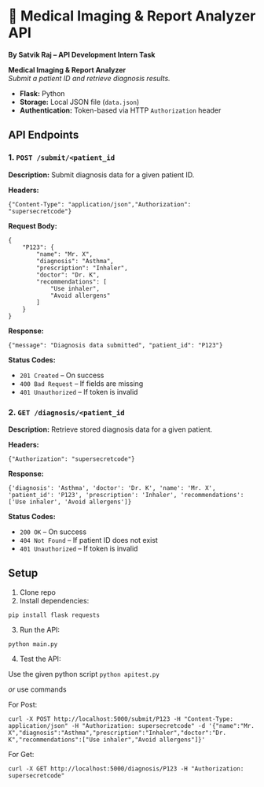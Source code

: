 # 🧠 Medical Imaging & Report Analyzer API

**By Satvik Raj – API Development Intern Task**

**Medical Imaging & Report Analyzer**  
_Submit a patient ID and retrieve diagnosis results._

-   **Flask:** Python
-   **Storage:** Local JSON file (`data.json`)
-   **Authentication:** Token-based via HTTP `Authorization` header

## API Endpoints

### 1. `POST /submit/<patient_id`

**Description:** Submit diagnosis data for a given patient ID.

**Headers:**

`{"Content-Type": "application/json","Authorization": "supersecretcode"}`

**Request Body:**

```
{
    "P123": {
        "name": "Mr. X",
        "diagnosis": "Asthma",
        "prescription": "Inhaler",
        "doctor": "Dr. K",
        "recommendations": [
            "Use inhaler",
            "Avoid allergens"
        ]
    }
}
```

**Response:**

`{"message": "Diagnosis data submitted", "patient_id": "P123"}`

**Status Codes:**

-   `201 Created` – On success
-   `400 Bad Request` – If fields are missing
-   `401 Unauthorized` – If token is invalid


### 2. `GET /diagnosis/<patient_id`

**Description:** Retrieve stored diagnosis data for a given patient.

**Headers:**

`{"Authorization": "supersecretcode"}`

**Response:**

```
{'diagnosis': 'Asthma', 'doctor': 'Dr. K', 'name': 'Mr. X', 'patient_id': 'P123', 'prescription': 'Inhaler', 'recommendations': ['Use inhaler', 'Avoid allergens']}
```

**Status Codes:**

- `200 OK` – On success
- `404 Not Found` – If patient ID does not exist
- `401 Unauthorized` – If token is invalid

## Setup
1.  Clone repo
2.  Install dependencies:

`pip install flask requests`

3.  Run the API:

`python main.py`

4. Test the API:

Use the given python script
`python apitest.py`

*or* use commands

For Post:
```
curl -X POST http://localhost:5000/submit/P123 -H "Content-Type: application/json" -H "Authorization: supersecretcode" -d '{"name":"Mr. X","diagnosis":"Asthma","prescription":"Inhaler","doctor":"Dr. K","recommendations":["Use inhaler","Avoid allergens"]}'
```

For Get:
```
curl -X GET http://localhost:5000/diagnosis/P123 -H "Authorization: supersecretcode"
```


